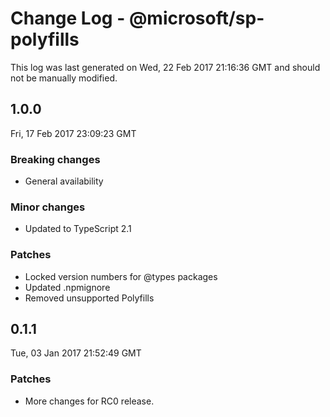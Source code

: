 # Change Log - @microsoft/sp-polyfills

This log was last generated on Wed, 22 Feb 2017 21:16:36 GMT and should not be manually modified.

## 1.0.0
Fri, 17 Feb 2017 23:09:23 GMT

### Breaking changes

- General availability

### Minor changes

- Updated to TypeScript 2.1

### Patches

- Locked version numbers for @types packages
- Updated .npmignore
- Removed unsupported Polyfills

## 0.1.1
Tue, 03 Jan 2017 21:52:49 GMT

### Patches

- More changes for RC0 release.

